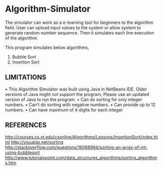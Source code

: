 # Algorithm-Simulator

The simulator can work as a e-learning tool for beginners to the algorithm field. User can upload input values to the system or allow system to generate random number sequence. Then it simulates each line execution of the algorithm.

This program simulates below algorithms,
1.  Bubble Sort
2.  Insertion Sort

LIMITATIONS
--------------

• This Algorithm Simulator was built using Java in NetBeans IDE. Older versions of Java might not support the program,  Please use an updated version of Java to run the program.
• Can do sorting for only integer numbers.
• Can't do sorting with negative numbers.
• Can provide up to 12 numbers.
• Can have maximum of 4 digits for each integer

REFERENCES
-------------

http://courses.cs.vt.edu/csonline/Algorithms/Lessons/InsertionSort/index.html
http://visualgo.net/sorting
http://stackoverflow.com/questions/16088994/sorting-an-array-of-int-using-bubblesort
http://www.tutorialspoint.com/data_structures_algorithms/sorting_algorithms.htm


